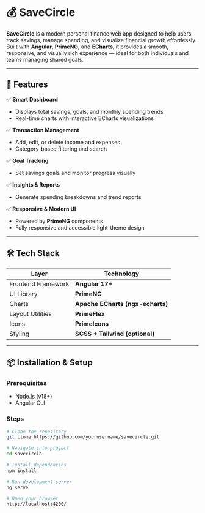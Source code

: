 # 💰 SaveCircle

**SaveCircle** is a modern personal finance web app designed to help users track savings, manage spending, and visualize financial growth effortlessly.  
Built with **Angular**, **PrimeNG**, and **ECharts**, it provides a smooth, responsive, and visually rich experience — ideal for both individuals and teams managing shared goals.

---

## 🚀 Features

✅ **Smart Dashboard**
- Displays total savings, goals, and monthly spending trends  
- Real-time charts with interactive ECharts visualizations  

✅ **Transaction Management**
- Add, edit, or delete income and expenses  
- Category-based filtering and search  

✅ **Goal Tracking**
- Set savings goals and monitor progress visually  

✅ **Insights & Reports**
- Generate spending breakdowns and trend reports  

✅ **Responsive & Modern UI**
- Powered by **PrimeNG** components  
- Fully responsive and accessible light-theme design  

---

## 🛠️ Tech Stack

| Layer | Technology |
|-------|-------------|
| Frontend Framework | **Angular 17+** |
| UI Library | **PrimeNG** |
| Charts | **Apache ECharts (ngx-echarts)** |
| Layout Utilities | **PrimeFlex** |
| Icons | **PrimeIcons** |
| Styling | **SCSS + Tailwind (optional)** |

---

## 📦 Installation & Setup

### Prerequisites
- Node.js (v18+)
- Angular CLI

### Steps

```bash
# Clone the repository
git clone https://github.com/yourusername/savecircle.git

# Navigate into project
cd savecircle

# Install dependencies
npm install

# Run development server
ng serve

# Open your browser
http://localhost:4200/

